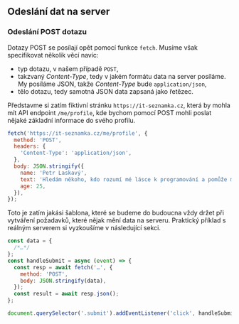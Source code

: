 ## Odeslání dat na server

### Odeslání POST dotazu

Dotazy POST se posílají opět pomocí funkce `fetch`. Musíme však specifikovat několik věcí navíc:

- typ dotazu, v našem případě `POST`,
- takzvaný _Content-Type_, tedy v jakém formátu data na server posíláme. My posíláme JSON, takže _Content-Type_ bude `application/json`,
- tělo dotazu, tedy samotná JSON data zapsaná jako řetězec.

Představme si zatím fiktivní stránku `https://it-seznamka.cz`, která by mohla mít API endpoint `/me/profile`, kde bychom pomocí POST mohli poslat nějaké základní informace do svého profilu.

```js
fetch('https://it-seznamka.cz/me/profile', {
  method: 'POST',
  headers: {
    'Content-Type': 'application/json',
  },
  body: JSON.stringify({
    name: 'Petr Laskavý',
    text: 'Hledám někoho, kdo rozumí mé lásce k programování a pomůže mi s debugováním mého křehkého srdce',
    age: 25,
  }),
});
```

Toto je zatím jakási šablona, které se budeme do budoucna vždy držet při vytváření požadavků, které nějak mění data na serveru. Praktický příklad s reálným serverem si vyzkoušíme v následující sekci.

```js
const data = {
  /*…*/
};
const handleSubmit = async (event) => {
  const resp = await fetch('…', {
    method: 'POST',
    body: JSON.stringify(data),
  });
  const result = await resp.json();
};

document.querySelector('.submit').addEventListener('click', handleSubmit);
```
